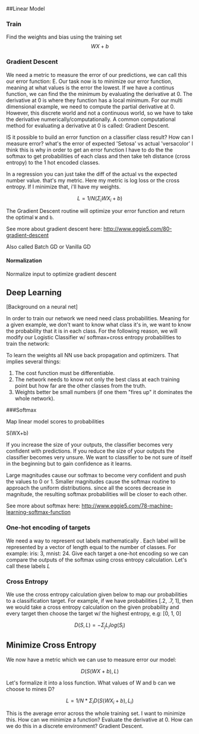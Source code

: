 ##Linear Model

### Train

Find the weights and bias using the training set 
$$
WX+b
$$


### Gradient Descent

We need a metric to measure the error of our predictions, we can call this our error function: E. Our task now is to minimize our error function, meaning at what values is the error the lowest. If we have a continus function, we can find the the minimum by evaluating the derivative at 0. The derivative at 0 is where they function has a local minimum. For our multi dimensional example, we need to compute the partial derivative at 0. However, this discrete world and not a continuous world, so we have to take the derivative numerically/computationally. A common computational method for evaluating a derivative at 0 is called: Gradient Descent.

IS it possible to build an error function on a classifier class result? How can I measure error? what's the error of expected 'Setosa' vs actual 'versacolor' I think this is why in order to get an error function I have to do the the softmax to get probabilities of each class and then take teh distance (cross entropy) to the 1 hot encoded classes.

In a regression you can just take the diff of the actual vs the expected number value. that's my metric. Here my metric is log loss or the cross entropy. If I minimize that, i'll have my weights.

$$
L = 1/N  (\Sigma_i WX_i+b)
$$

The Gradient Descent routine will optimize your error function and return the optimal `W` and `b`.

See more about gradient descent here: http://www.eggie5.com/80-gradient-descent

Also called Batch GD or Vanilla GD

#### Normalization

Normalize input to optimize gradient descent


## Deep Learning

[Background on a neural net]

In order to train our network we need need class probabilities. Meaning for a given example, we don't want to know what class it's in, we want to know the probability that it is in each class. For the following reason, we will modify our Logistic Classifier w/ softmax+cross entropy probabilities to train the network:

To learn the weights all NN use back propagation and optimizers. That implies several things:

1. The cost function must be differentiable.
2. The network needs to know not only the best class at each training point but how far are the other classes from the truth.
3. Weights better be small numbers (if one them "fires up" it dominates the whole network).

###Softmax

Map linear model scores to probabilities 

S(WX+b)

If you increase the size of your outputs, the classifier becomes very confident with predictions. If you reduce the size of your outputs the classifier becomes very unsure. We want to classifier to be not sure of itself in the beginning but to gain confidence as it learns. 

Large magnitudes cause our softmax to become very confident and push the values to 0 or 1.
Smaller magnitudes cause the softmax routine to approach the uniform distributions. since all the scores decrease in magnitude, the resulting softmax probabilities will be closer to each other.

See more about softmax here: http://www.eggie5.com/78-machine-learning-softmax-function


### One-hot encoding of targets

We need a way to represent out labels mathematically . Each label will be represented by a vector of length equal to the number of classes. For example: iris: 3, mnist: 24.
Give each target a one-hot encoding so we can compare the outputs of the softmax using cross entropy calculation. Let's call these labels $L$

### Cross Entropy
We use the cross entropy calculation given below to map our probabilities to a classification target. For example, if we have probabilities [.2, .7, 1], then we would take a cross entropy calculation on the given probability and every target then choose the target w/ the highest entropy, e.g: [0, 1, 0]

$$
D(S,L) = -\Sigma_j L_i log(S_i)
$$



## Minimize Cross Entropy

We now have a metric which we can use to measure error our model:

$$
D(S(WX+b), L)
$$

Let's formalize it into a loss function. What values of W and b can we choose to mines D?

$$
L = 1/N *  \Sigma_i D(S(WX_i+b), L_i)
$$

This is the average error across the whole training set. I want to minimize this. How can we minimize a function? Evaluate the derivative at 0. How can we do this in a discrete environment? Gradient Descent.

